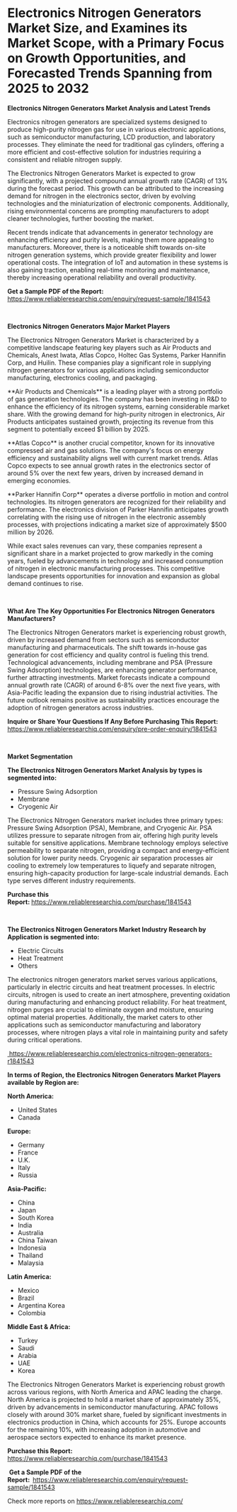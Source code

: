 <p><h1>Electronics Nitrogen Generators Market Size, and Examines its Market Scope, with a Primary Focus on Growth Opportunities, and Forecasted Trends Spanning from 2025 to 2032</h1></p><p><strong>Electronics Nitrogen Generators Market Analysis and Latest Trends</strong></p>
<p><p>Electronics nitrogen generators are specialized systems designed to produce high-purity nitrogen gas for use in various electronic applications, such as semiconductor manufacturing, LCD production, and laboratory processes. They eliminate the need for traditional gas cylinders, offering a more efficient and cost-effective solution for industries requiring a consistent and reliable nitrogen supply.</p><p>The Electronics Nitrogen Generators Market is expected to grow significantly, with a projected compound annual growth rate (CAGR) of 13% during the forecast period. This growth can be attributed to the increasing demand for nitrogen in the electronics sector, driven by evolving technologies and the miniaturization of electronic components. Additionally, rising environmental concerns are prompting manufacturers to adopt cleaner technologies, further boosting the market.</p><p>Recent trends indicate that advancements in generator technology are enhancing efficiency and purity levels, making them more appealing to manufacturers. Moreover, there is a noticeable shift towards on-site nitrogen generation systems, which provide greater flexibility and lower operational costs. The integration of IoT and automation in these systems is also gaining traction, enabling real-time monitoring and maintenance, thereby increasing operational reliability and overall productivity.</p></p>
<p><strong>Get a Sample PDF of the Report:&nbsp;</strong> <a href="https://www.reliableresearchiq.com/enquiry/request-sample/1841543?utm_campaign=2662&utm_medium=2&utm_source=Github&utm_content=ia&utm_term=28022025&utm_id=electronics-nitrogen-generators">https://www.reliableresearchiq.com/enquiry/request-sample/1841543</a></p>
<p>&nbsp;</p>
<p><strong>Electronics Nitrogen Generators Major Market Players</strong></p>
<p><p>The Electronics Nitrogen Generators Market is characterized by a competitive landscape featuring key players such as Air Products and Chemicals, Anest Iwata, Atlas Copco, Holtec Gas Systems, Parker Hannifin Corp, and Huilin. These companies play a significant role in supplying nitrogen generators for various applications including semiconductor manufacturing, electronics cooling, and packaging.</p><p>**Air Products and Chemicals** is a leading player with a strong portfolio of gas generation technologies. The company has been investing in R&D to enhance the efficiency of its nitrogen systems, earning considerable market share. With the growing demand for high-purity nitrogen in electronics, Air Products anticipates sustained growth, projecting its revenue from this segment to potentially exceed $1 billion by 2025.</p><p>**Atlas Copco** is another crucial competitor, known for its innovative compressed air and gas solutions. The company's focus on energy efficiency and sustainability aligns well with current market trends. Atlas Copco expects to see annual growth rates in the electronics sector of around 5% over the next few years, driven by increased demand in emerging economies.</p><p>**Parker Hannifin Corp** operates a diverse portfolio in motion and control technologies. Its nitrogen generators are recognized for their reliability and performance. The electronics division of Parker Hannifin anticipates growth correlating with the rising use of nitrogen in the electronic assembly processes, with projections indicating a market size of approximately $500 million by 2026.</p><p>While exact sales revenues can vary, these companies represent a significant share in a market projected to grow markedly in the coming years, fueled by advancements in technology and increased consumption of nitrogen in electronic manufacturing processes. This competitive landscape presents opportunities for innovation and expansion as global demand continues to rise.</p></p>
<p>&nbsp;</p>
<p><strong>What Are The Key Opportunities For Electronics Nitrogen Generators Manufacturers?</strong></p>
<p><p>The Electronics Nitrogen Generators market is experiencing robust growth, driven by increased demand from sectors such as semiconductor manufacturing and pharmaceuticals. The shift towards in-house gas generation for cost efficiency and quality control is fueling this trend. Technological advancements, including membrane and PSA (Pressure Swing Adsorption) technologies, are enhancing generator performance, further attracting investments. Market forecasts indicate a compound annual growth rate (CAGR) of around 6-8% over the next five years, with Asia-Pacific leading the expansion due to rising industrial activities. The future outlook remains positive as sustainability practices encourage the adoption of nitrogen generators across industries.</p></p>
<p><strong>Inquire or Share Your Questions If Any Before Purchasing This Report:</strong> <a href="https://www.reliableresearchiq.com/enquiry/pre-order-enquiry/1841543?utm_campaign=2662&utm_medium=2&utm_source=Github&utm_content=ia&utm_term=28022025&utm_id=electronics-nitrogen-generators">https://www.reliableresearchiq.com/enquiry/pre-order-enquiry/1841543</a></p>
<p>&nbsp;</p>
<p><strong>Market Segmentation</strong></p>
<p><strong>The Electronics Nitrogen Generators Market Analysis by types is segmented into:</strong></p>
<p><ul><li>Pressure Swing Adsorption</li><li>Membrane</li><li>Cryogenic Air</li></ul></p>
<p><p>The Electronics Nitrogen Generators market includes three primary types: Pressure Swing Adsorption (PSA), Membrane, and Cryogenic Air. PSA utilizes pressure to separate nitrogen from air, offering high purity levels suitable for sensitive applications. Membrane technology employs selective permeability to separate nitrogen, providing a compact and energy-efficient solution for lower purity needs. Cryogenic air separation processes air cooling to extremely low temperatures to liquefy and separate nitrogen, ensuring high-capacity production for large-scale industrial demands. Each type serves different industry requirements.</p></p>
<p><strong>Purchase this Report:&nbsp;</strong><a href="https://www.reliableresearchiq.com/purchase/1841543?utm_campaign=2662&utm_medium=2&utm_source=Github&utm_content=ia&utm_term=28022025&utm_id=electronics-nitrogen-generators">https://www.reliableresearchiq.com/purchase/1841543</a></p>
<p>&nbsp;</p>
<p><strong>The Electronics Nitrogen Generators Market Industry Research by Application is segmented into:</strong></p>
<p><ul><li>Electric Circuits</li><li>Heat Treatment</li><li>Others</li></ul></p>
<p><p>The electronics nitrogen generators market serves various applications, particularly in electric circuits and heat treatment processes. In electric circuits, nitrogen is used to create an inert atmosphere, preventing oxidation during manufacturing and enhancing product reliability. For heat treatment, nitrogen purges are crucial to eliminate oxygen and moisture, ensuring optimal material properties. Additionally, the market caters to other applications such as semiconductor manufacturing and laboratory processes, where nitrogen plays a vital role in maintaining purity and safety during critical operations.</p></p>
<p><a href="https://www.reliableresearchiq.com/electronics-nitrogen-generators-r1841543?utm_campaign=2662&utm_medium=2&utm_source=Github&utm_content=ia&utm_term=28022025&utm_id=electronics-nitrogen-generators">&nbsp;https://www.reliableresearchiq.com/electronics-nitrogen-generators-r1841543</a></p>
<p><strong>In terms of Region, the Electronics Nitrogen Generators Market Players available by Region are:</strong></p>
<p>
    <p> <strong> North America: </strong>
        <ul>
            <li>United States</li>
            <li>Canada</li>
        </ul>
        </p> 
    <p> <strong> Europe: </strong>
        <ul>
            <li>Germany</li>
            <li>France</li>
            <li>U.K.</li>
            <li>Italy</li>
            <li>Russia</li>
        </ul>
        </p> 
    <p> <strong> Asia-Pacific: </strong>
        <ul>
            <li>China</li>
            <li>Japan</li>
            <li>South Korea</li>
            <li>India</li>
            <li>Australia</li>
            <li>China Taiwan</li>
            <li>Indonesia</li>
            <li>Thailand</li>
            <li>Malaysia</li>
        </ul>
        </p> 
    <p> <strong> Latin America: </strong>
        <ul>
            <li>Mexico</li>
            <li>Brazil</li>
            <li>Argentina Korea</li>
            <li>Colombia</li>
        </ul>
        </p> 
    <p> <strong> Middle East & Africa: </strong>
        <ul>
            <li>Turkey</li>
            <li>Saudi</li>
            <li>Arabia</li>
            <li>UAE</li>
            <li>Korea</li>
        </ul>
    </p>
    </p>
<p><p>The Electronics Nitrogen Generators Market is experiencing robust growth across various regions, with North America and APAC leading the charge. North America is projected to hold a market share of approximately 35%, driven by advancements in semiconductor manufacturing. APAC follows closely with around 30% market share, fueled by significant investments in electronics production in China, which accounts for 25%. Europe accounts for the remaining 10%, with increasing adoption in automotive and aerospace sectors expected to enhance its market presence.</p></p>
<p><strong>Purchase this Report: </strong><a href="https://www.reliableresearchiq.com/purchase/1841543?utm_campaign=2662&utm_medium=2&utm_source=Github&utm_content=ia&utm_term=28022025&utm_id=electronics-nitrogen-generators">https://www.reliableresearchiq.com/purchase/1841543</a></p>
<p>&nbsp;<strong>Get a Sample PDF of the Report:&nbsp;&nbsp;</strong><a href="https://www.reliableresearchiq.com/enquiry/request-sample/1841543?utm_campaign=2662&utm_medium=2&utm_source=Github&utm_content=ia&utm_term=28022025&utm_id=electronics-nitrogen-generators">https://www.reliableresearchiq.com/enquiry/request-sample/1841543</a></p>
<p><strong></strong></p>
<p>Check more reports on <a href="https://www.reliableresearchiq.com/?utm_campaign=2662&utm_medium=2&utm_source=Github&utm_content=ia&utm_term=28022025&utm_id=electronics-nitrogen-generators">https://www.reliableresearchiq.com/</a></p>